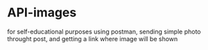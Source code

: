 # API-images
for self-educational purposes
using postman, sending simple photo throught post, and getting a link where image will be shown


